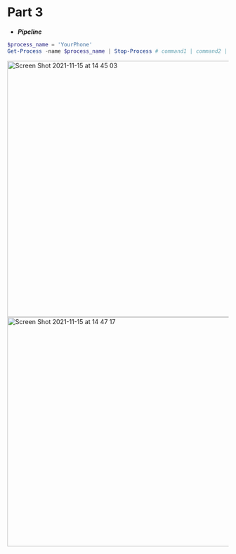 # Part 3
* ***Pipeline*** 
```powershell 
$process_name = 'YourPhone'
Get-Process -name $process_name | Stop-Process # command1 | command2 | command3 
```
<img width="583" alt="Screen Shot 2021-11-15 at 14 45 03" src="https://user-images.githubusercontent.com/92652606/141792352-d6106a62-9aa6-43f5-820d-c42a7262f95b.png">

<img width="522" alt="Screen Shot 2021-11-15 at 14 47 17" src="https://user-images.githubusercontent.com/92652606/141792645-0e2439a6-06ab-49b0-9144-4b1aedfbed35.png">



